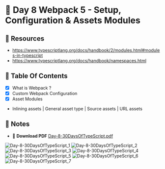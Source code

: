# :pushpin: Day 8 Webpack 5 - Setup, Configuration & Assets Modules

## :open_file_folder: Resources

- https://www.typescriptlang.org/docs/handbook/2/modules.html#modules-in-typescript
- https://www.typescriptlang.org/docs/handbook/namespaces.html

## :scroll: Table Of Contents

- [x] What is Webpack ?
- [x] Custom Webpack Configuration
- [x] Asset Modules
- Inlining assets | General asset type | Source assets | URL assets

## :pencil: Notes

- :arrow_down_small: **Download PDF** [Day-8-30DaysOfTypeScript.pdf](https://github.com/tarunsinghdev/30DaysOfTypescript/files/6617970/Day-8-30DaysOfTypeScript.pdf)

![Day-8-30DaysOfTypeScript_1](https://user-images.githubusercontent.com/25122604/121218232-2f5eda00-c8a0-11eb-8a56-41e3781fb342.jpg)
![Day-8-30DaysOfTypeScript_2](https://user-images.githubusercontent.com/25122604/121218245-31c13400-c8a0-11eb-90a7-a5ed3c6019f4.jpg)
![Day-8-30DaysOfTypeScript_3](https://user-images.githubusercontent.com/25122604/121218256-32f26100-c8a0-11eb-9c69-5691ded2f847.jpg)
![Day-8-30DaysOfTypeScript_4](https://user-images.githubusercontent.com/25122604/121218262-34238e00-c8a0-11eb-80f1-ede398c582d1.jpg)
![Day-8-30DaysOfTypeScript_5](https://user-images.githubusercontent.com/25122604/121218268-3554bb00-c8a0-11eb-9d2c-bb7234a221fc.jpg)
![Day-8-30DaysOfTypeScript_6](https://user-images.githubusercontent.com/25122604/121218273-35ed5180-c8a0-11eb-8600-7c8a621a197b.jpg)
![Day-8-30DaysOfTypeScript_7](https://user-images.githubusercontent.com/25122604/121218278-371e7e80-c8a0-11eb-8eb6-9503f60838d6.jpg)
